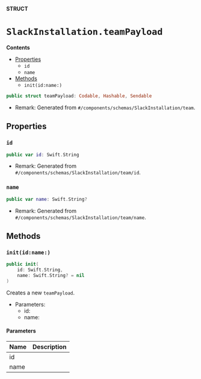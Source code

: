 **STRUCT**

# `SlackInstallation.teamPayload`

**Contents**

- [Properties](#properties)
  - `id`
  - `name`
- [Methods](#methods)
  - `init(id:name:)`

```swift
public struct teamPayload: Codable, Hashable, Sendable
```

- Remark: Generated from `#/components/schemas/SlackInstallation/team`.

## Properties
### `id`

```swift
public var id: Swift.String
```

- Remark: Generated from `#/components/schemas/SlackInstallation/team/id`.

### `name`

```swift
public var name: Swift.String?
```

- Remark: Generated from `#/components/schemas/SlackInstallation/team/name`.

## Methods
### `init(id:name:)`

```swift
public init(
    id: Swift.String,
    name: Swift.String? = nil
)
```

Creates a new `teamPayload`.

- Parameters:
  - id:
  - name:

#### Parameters

| Name | Description |
| ---- | ----------- |
| id |  |
| name |  |
